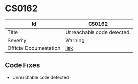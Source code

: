 # CS0162

| Id                     | CS0162                                                            |
| ---------------------- | ----------------------------------------------------------------- |
| Title                  | Unreachable code detected\.                                       |
| Severity               | Warning                                                           |
| Official Documentation | [link](http://docs.microsoft.com/en-us/dotnet/csharp/misc/cs0162) |

## Code Fixes

* Unreachable code detected
